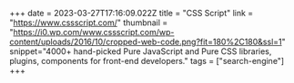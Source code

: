 +++
date = 2023-03-27T17:16:09.022Z
title = "CSS Script"
link = "https://www.cssscript.com/"
thumbnail = "https://i0.wp.com/www.cssscript.com/wp-content/uploads/2016/10/cropped-web-code.png?fit=180%2C180&ssl=1"
snippet="4000+ hand-picked Pure JavaScript and Pure CSS libraries, plugins, components for front-end developers."
tags = ["search-engine"]
+++
